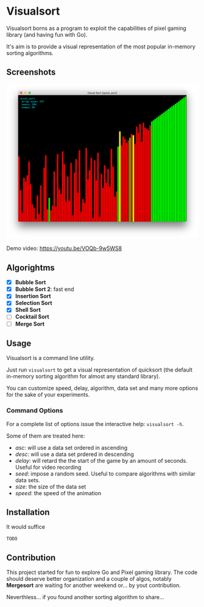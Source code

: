 # Visualsort

Visualsort borns as a program to exploit the capabilities of pixel gaming library (and having fun with Go).

It's aim is to provide a visual representation of the most popular in-memory sorting algorithms.

## Screenshots

![Quicksort Screenshot](assets/quicksort.png)

Demo video: <https://youtu.be/VOQb-9w5WS8>

## Algorightms

- [x] **Bubble Sort**
- [x] **Bubble Sort 2**: fast end
- [x] **Insertion Sort**
- [x] **Selection Sort**
- [x] **Shell Sort**
- [ ] **Cocktail Sort**
- [ ] **Merge Sort**

## Usage

Visualsort is a command line utility.

Just run `visualsort` to get a visual representation of quicksort (the default in-memory sorting algorithm for almost any standard library).

You can customize speed, delay, algorithm, data set and many more options for the sake of your experiments.

### Command Options

For a complete list of options issue the interactive help: `visualsort -h`.

Some of them are treated here:

- _asc_: will use a data set ordered in ascending
- _desc_: will use a data set prdered in descending
- _delay_: will retard the the start of the game by an amount of seconds. Useful for video recording
- _seed_: impose a random seed. Useful to compare algorithms with similar data sets.
- _size_: the size of the data set
- _speed_: the speed of the animation

## Installation

It would suffice

```
TODO
```

## Contribution

This project started for fun to explore Go and Pixel gaming library.
The code should deserve better organization and a couple of algos, notably **Mergesort** are waiting for another weekend or… by yout contribution.

Neverthless… if you found another sorting algorithm to share…
